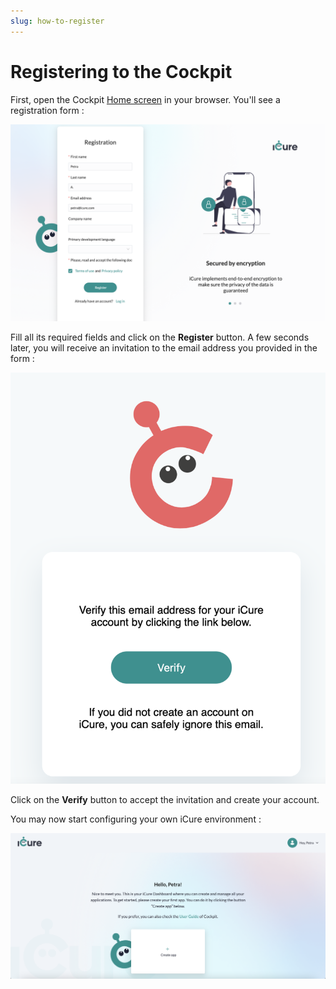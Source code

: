 ```yaml
---
slug: how-to-register
---
```

# Registering to the Cockpit

First, open the Cockpit [Home screen](https://cockpit.icure.cloud) in your browser. You'll see a 
registration form :

![Registration form](./img/register.png)

Fill all its required fields and click on the **Register** button.
A few seconds later, you will receive an invitation to the email address you provided in the form :

![Registration Invitation](./img/register-email.png)

Click on the **Verify** button to accept the invitation and create your account.

You may now start configuring your own iCure environment : 

![Registration Completed](./img/register-completed.png)

